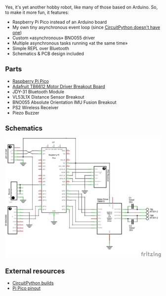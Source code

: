Yes, it's yet another hobby robot, like many of those based on Arduino. So, to make it more fun, it features:

- Raspberry Pi Pico instead of an Arduino board
- My own tiny asynchronous event loop (since [CircuitPython doesn't have one](https://learn.adafruit.com/welcome-to-circuitpython/frequently-asked-questions))
- Custom «asynchronous» BNO055 driver
- Multiple asynchronous tasks running «at the same time»
- Simple REPL over Bluetooth
- Schematics & PCB design included

## Parts

- [Raspberry Pi Pico](https://www.raspberrypi.org/products/raspberry-pi-pico/)
- [Adafruit TB6612 Motor Driver Breakout Board](https://learn.adafruit.com/adafruit-tb6612-h-bridge-dc-stepper-motor-driver-breakout)
- JDY-31 Bluetooth Module
- VL53L1X Distance Sensor Breakout
- BNO055 Absolute Orientation IMU Fusion Breakout
- PS2 Wireless Receiver
- Piezo Buzzer

## Schematics

![Schematics image](fritzing/robot_schem.png)

## External resources

- [CircuitPython builds](https://adafruit-circuit-python.s3.amazonaws.com/index.html?prefix=bin/raspberry_pi_pico/en_GB/)
- [Pi Pico pinout](https://datasheets.raspberrypi.org/pico/Pico-R3-A4-Pinout.pdf)
